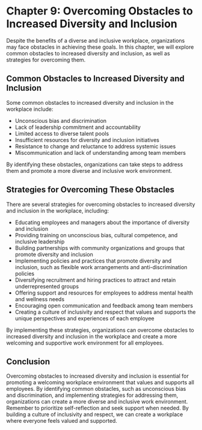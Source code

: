 Chapter 9: Overcoming Obstacles to Increased Diversity and Inclusion
====================================================================

Despite the benefits of a diverse and inclusive workplace, organizations may face obstacles in achieving these goals. In this chapter, we will explore common obstacles to increased diversity and inclusion, as well as strategies for overcoming them.

Common Obstacles to Increased Diversity and Inclusion
-----------------------------------------------------

Some common obstacles to increased diversity and inclusion in the workplace include:

* Unconscious bias and discrimination
* Lack of leadership commitment and accountability
* Limited access to diverse talent pools
* Insufficient resources for diversity and inclusion initiatives
* Resistance to change and reluctance to address systemic issues
* Miscommunication and lack of understanding among team members

By identifying these obstacles, organizations can take steps to address them and promote a more diverse and inclusive work environment.

Strategies for Overcoming These Obstacles
-----------------------------------------

There are several strategies for overcoming obstacles to increased diversity and inclusion in the workplace, including:

* Educating employees and managers about the importance of diversity and inclusion
* Providing training on unconscious bias, cultural competence, and inclusive leadership
* Building partnerships with community organizations and groups that promote diversity and inclusion
* Implementing policies and practices that promote diversity and inclusion, such as flexible work arrangements and anti-discrimination policies
* Diversifying recruitment and hiring practices to attract and retain underrepresented groups
* Offering support and resources for employees to address mental health and wellness needs
* Encouraging open communication and feedback among team members
* Creating a culture of inclusivity and respect that values and supports the unique perspectives and experiences of each employee

By implementing these strategies, organizations can overcome obstacles to increased diversity and inclusion in the workplace and create a more welcoming and supportive work environment for all employees.

Conclusion
----------

Overcoming obstacles to increased diversity and inclusion is essential for promoting a welcoming workplace environment that values and supports all employees. By identifying common obstacles, such as unconscious bias and discrimination, and implementing strategies for addressing them, organizations can create a more diverse and inclusive work environment. Remember to prioritize self-reflection and seek support when needed. By building a culture of inclusivity and respect, we can create a workplace where everyone feels valued and supported.
